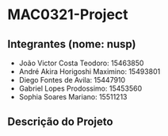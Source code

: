 # MAC0321-Project
## Integrantes (nome: nusp)
- João Victor Costa Teodoro: 15463850
- André Akira Horigoshi Maximino: 15493801
- Diego Fontes de Avila: 15447910
- Gabriel Lopes Prodossimo: 15453560
- Sophia Soares Mariano: 15511213

## Descrição do Projeto
